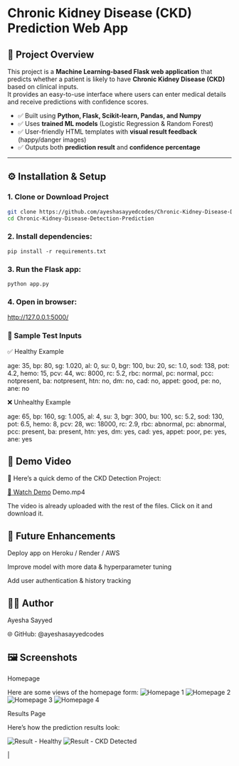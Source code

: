 # Chronic Kidney Disease (CKD) Prediction Web App

## 📌 Project Overview
This project is a **Machine Learning-based Flask web application** that predicts whether a patient is likely to have **Chronic Kidney Disease (CKD)** based on clinical inputs.  
It provides an easy-to-use interface where users can enter medical details and receive predictions with confidence scores.  

- ✅ Built using **Python, Flask, Scikit-learn, Pandas, and Numpy**
- ✅ Uses **trained ML models** (Logistic Regression & Random Forest)
- ✅ User-friendly HTML templates with **visual result feedback** (happy/danger images)
- ✅ Outputs both **prediction result** and **confidence percentage**

---

## ⚙️ Installation & Setup
### 1. Clone or Download Project
```bash
git clone https://github.com/ayeshasayyedcodes/Chronic-Kidney-Disease-Detection-Prediction.git
cd Chronic-Kidney-Disease-Detection-Prediction
```

### 2. Install dependencies:
```pip install -r requirements.txt```

### 3. Run the Flask app:
```python app.py```

### 4. Open in browser:
http://127.0.0.1:5000/


### 🧪 Sample Test Inputs

✅ Healthy Example

age: 35, bp: 80, sg: 1.020, al: 0, su: 0, bgr: 100, bu: 20, sc: 1.0,
sod: 138, pot: 4.2, hemo: 15, pcv: 44, wc: 8000, rc: 5.2,
rbc: normal, pc: normal, pcc: notpresent, ba: notpresent,
htn: no, dm: no, cad: no, appet: good, pe: no, ane: no


❌ Unhealthy Example

age: 65, bp: 160, sg: 1.005, al: 4, su: 3, bgr: 300, bu: 100, sc: 5.2,
sod: 130, pot: 6.5, hemo: 8, pcv: 28, wc: 18000, rc: 2.9,
rbc: abnormal, pc: abnormal, pcc: present, ba: present,
htn: yes, dm: yes, cad: yes, appet: poor, pe: yes, ane: yes

## 🎥 Demo Video

📌 Here’s a quick demo of the CKD Detection Project:

[🎥 Watch Demo](Demo.mp4) Demo.mp4

The video is already uploaded with the rest of the files. Click on it and download it.

## 🚀 Future Enhancements

Deploy app on Heroku / Render / AWS

Improve model with more data & hyperparameter tuning

Add user authentication & history tracking

## 👩‍💻 Author

Ayesha Sayyed

🌐 GitHub: @ayeshasayyedcodes

## 🖼️ Screenshots
Homepage

Here are some views of the homepage form:
![Homepage 1](Screenshots/home1.png)
![Homepage 2](Screenshots/home2.png)
![Homepage 3](Screenshots/home3.png)
![Homepage 4](Screenshots/home4.png)

	

	
Results Page

Here’s how the prediction results look:

![Result - Healthy](Screenshots/result_good.png)
![Result - CKD Detected](Screenshots/result_bad.png)

|





